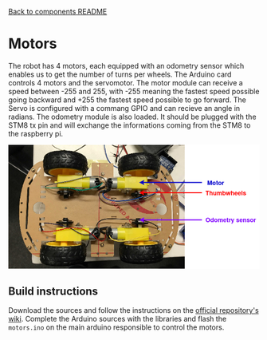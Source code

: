 [Back to components README](../README.md)

# Motors

The robot has 4 motors, each equipped with an odometry sensor which enables us to get the number of turns per wheels.
The Arduino card controls 4 motors and the servomotor.
The motor module can receive a speed between -255 and 255, with -255 meaning the fastest speed possible going backward and +255 the fastest speed possible to go forward.
The Servo is configured with a commang GPIO and can recieve an angle in radians.
The odometry module is also loaded. It should be plugged with the STM8 tx pin and will
exchange the informations coming from the STM8 to the raspberry pi.

![The Motors](../odometry/assets/below-robot.png)

## Build instructions

Download the sources and follow the instructions on the [official repository's wiki](https://github.com/arduino/arduino/wiki/building-arduino).
Complete the Arduino sources with the libraries and flash the `motors.ino` on the
main arduino responsible to control the motors.

